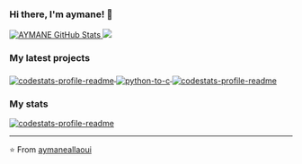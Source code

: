### Hi there, I'm aymane! 👋

<a href="https://github.com/aymaneallaoui">
  <img src="https://github-readme-stats.vercel.app/api?username=aymaneallaoui&show_icons=true&theme=chartreuse-dark&count_private=true" alt="AYMANE GitHub Stats" />
  <img src="[![Anurag's GitHub stats](https://github-readme-stats.vercel.app/api?username=aymaneallaoui&show_icons=true&theme=chartreuse-dark)](https://github.com/anuraghazra/github-readme-stats)" />
</a>
  
  ### My latest projects

<a href="https://github.com/aymaneallaoui/mmd-script">
  <img align="middle" src="https://github-readme-stats.vercel.app/api/pin/?username=aymaneallaoui&repo=mmd-script&theme=chartreuse-dark" alt="codestats-profile-readme" />
</a>
<a href="https://github.com/aymaneallaoui/python-to-c">
  <img align="middle" src="https://github-readme-stats.vercel.app/api/pin/?username=aymaneallaoui&repo=python-to-c&theme=chartreuse-dark" alt="python-to-c" />
</a>
<a href="https://github.com/aymaneallaoui">
  <img align="middle" src="https://github-readme-stats.vercel.app/api/top-langs/?username=aymaneallaoui&layout=compact&theme=chartreuse-dark" alt="codestats-profile-readme" />
</a>

  ### My stats

<a href="https://github.com/aymaneallaoui">
  <img align="middle" src="https://streak-stats.demolab.com/?user=aymaneallaoui&theme=dark" alt="codestats-profile-readme" />
</a>

---

⭐️ From [aymaneallaoui](https://github.com/aymaneallaoui)
